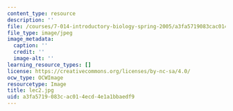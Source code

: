 ```yaml
---
content_type: resource
description: ''
file: /courses/7-014-introductory-biology-spring-2005/a3fa5719083cac014ecd4e1a1bbaedf9_lec2.jpg
file_type: image/jpeg
image_metadata:
  caption: ''
  credit: ''
  image-alt: ''
learning_resource_types: []
license: https://creativecommons.org/licenses/by-nc-sa/4.0/
ocw_type: OCWImage
resourcetype: Image
title: lec2.jpg
uid: a3fa5719-083c-ac01-4ecd-4e1a1bbaedf9
---
```

